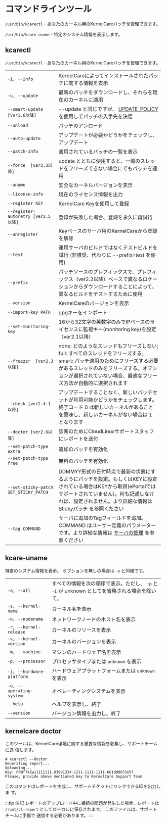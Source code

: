 # コマンドラインツール


`/usr/bin/kcarectl` - あなたのカーネル用のKernelCareパッチを管理できます。

`/usr/bin/kcare-uname` - 特定のシステム情報を表示します。

## kcarectl

`/usr/bin/kcarectl` - あなたのカーネル用のKernelCareパッチを管理できます。

| | |
|-|-|
|`-i, --info` | KernelCareによってインストールされたパッチに関する情報を表示|
|`-u, --update ` | 最新のパッチをダウンロードし、それらを現在のカーネルに適用|
|`--smart-update  [ver1.6以降] ` | --update と同じですが、 [UPDATE_POLICY](/jp/config_options/) を使用してパッチの入手先を決定|
|`--unload` | パッチのアンロード|
|`--auto-update` | アップデートが必要かどうかをチェックし、アップデート|
|`--patch-info` | 適用されているパッチの一覧を表示|
|`--force  [ver2.3以降] ` | update とともに使用すると、一部のスレッドをフリーズできない場合にでもパッチを適用|
|`--uname` | 安全なカーネルバージョンを表示|
|`--license-info` | 現在のライセンス情報を出力|
|`--register KEY` | KernelCare Keyを使用して登録|
|`--register-autoretry [ver2.5以降]` | 登録が失敗した場合、登録を永久に再試行|
|`--unregister` | Keyベースのサーバ用のKernelCareから登録を解除|
|`--test` | 運用サーバのビルドではなくテストビルドを試行 (非推奨、代わりに --prefix=test を使用)|
|`--prefix` | パッチソースのプレフィックスで、プレフィックス（ver2.2以降）ベースで異なるロケーションからダウンロードすることによって、異なるビルドをテストするために使用|
|`--version` | KernelCareのバージョンを表示|
|`--import-key PATH` | gpgキーをインポート|
|`--set-monitoring-key` | 16から32文字の英数字のみでIPベースのライセンスに監視キー(monitoring key)を設定（ver2.1以降）|
|`--freezer  [ver2.3以降] ` | none: どのようなスレッドもフリーズしない; full: すべてのスレッドをフリーズする; smart: パッチ適用のためにフリーズする必要があるスレッドのみをフリーズする。オプションが選択されていない場合、最適なフリーズ方法が自動的に選択されます|
|`--check [ver2.4-1以降]` | アップデートすることなく、新しいパッチセットが利用可能かどうかをチェックします。終了コード 0 は新しいカーネルがあることを意味し、新しいカーネルがない場合は 1 となります|
|`--doctor [ver2.6以降]` | 診断のためにCloudLinuxサポートスタッフにレポートを送付|
|`--set-patch-type extra ` | 追加のパッチを有効化|
|`--set-patch-type free` | 無料のパッチを有効化|
|`--set-sticky-patch SET_STICKY_PATCH` | DDMMYY形式の日付時点で最新の状態にするようにパッチを設定。もしくはKEYに設定されている場合はKEYから取得(ePortalではサポートされていません)。何も記述しなければ、設定されません。より詳細な情報は [Stickyパッチ](/jp/sticky_patches/) を参照ください|
|`--tag COMMAND` | サーバに追加のTagフィールドを追加。 COMMAND はユーザー定義のパラメーターです。より詳細な情報は [サーバの管理](/jp/kernelcare_enterprise/#サーバの管理) を参照ください|

## kcare-uname


特定のシステム情報を表示。 オプションを無しの場合は `-s` と同様です。

| | |
|-|-|
|`-a, --all` | すべての情報を次の順序で表示。ただし、 `-p` と `-i` が unknown としてを省略される場合を除いて。|
|`-s, --kernel-name` | カーネル名を表示|
|`-n, --nodename` | ネットワークノードのホスト名を表示|
|`-r, --kernel-release` | カーネルのリリースを表示|
|`-v, --kernel-version` | カーネルのバージョンを表示|
|`-m, --machine` | マシンのハードウェア名を表示|
|`-p, --processor` | プロセッサタイプまたは `unknown` を表示|
|`-i, --hardware-platform` | ハードウェアプラットフォームまたは `unknown` を表示|
|`-o, --operating-system` | オペレーティングシステムを表示|
|`--help` | ヘルプを表示し、終了|
|`--version` | バージョン情報を出力し、終了|

## kernelcare doctor

このツールは、KernelCare環境に関する重要な情報を収集し、サポートチームに送
信します。

```
# kcarectl --doctor
Generating report...
Uploading...
Key: FRWf74Zw11111111.83991334-1111-1111-1111-681ddd653e5f
Please, provide above mentioned key to KernelCare Support Team
```

このコマンドはレポートを生成し、サポートチケットにリンクできるIDを出力しま
す。

:::tip 注記
レポートのアップロード中に接続の問題が発生した場合、レポートは `/root/cl-report` としてローカルに保存されます。 このファイルは、サポートチームに手動で
送信する必要があります。
:::